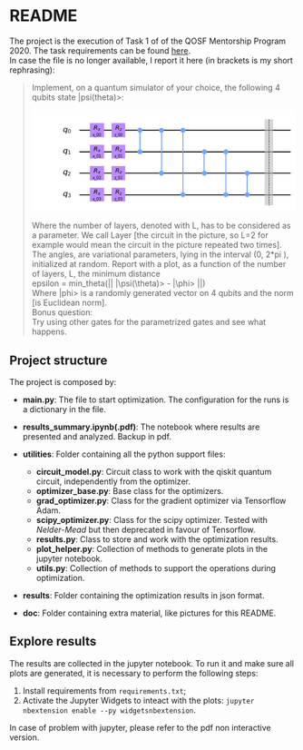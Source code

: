 # README

The project is the execution of Task 1 of of the QOSF Mentorship Program 2020.
The task requirements can be found 
[here](https://docs.google.com/document/d/1Ow3v8Y4rYBdgxXNxKV9ZUAM4bwL6211U6DWCcByZ4A4/edit). <br>
In case the file is no longer available, I report it here (in brackets is my short rephrasing):
> Implement, on a quantum simulator of your choice, the following 4 qubits state |psi(theta)>:
>
>![](doc/circuit_sample.png "1 layer") <br>
>
>Where the number of layers, denoted with L, has to be considered as a parameter. 
We call Layer [the circuit in the picture, so L=2 for example would mean the circuit in the picture repeated two times].
The angles, are variational parameters, lying in the interval (0, 2*pi ), initialized at random. 
Report with a plot, as a function of the number of layers, L, the minimum distance <br>
epsilon = min_theta(|| |\psi(\theta)> - |\phi> ||) <br>
Where |phi> is a randomly generated vector on 4 qubits and the norm [is Euclidean norm]. <br>
Bonus question:<br>
Try using other gates for the parametrized gates and see what happens.

## Project structure
The project is composed by:
* **main.py**: The file to start optimization. The configuration for the runs is a dictionary in the file. 

* **results_summary.ipynb(.pdf)**: The notebook where results are presented and analyzed. Backup in pdf.

* **utilities**: Folder containing all the python support files:
    * **circuit_model.py**: Circuit class to work with the qiskit quantum circuit, independently from the optimizer.
    * **optimizer_base.py**: Base class for the optimizers.
    * **grad_optimizer.py**: Class for the gradient optimizer via Tensorflow Adam.
    * **scipy_optimizer.py**: Class for the scipy optimizer. Tested with *Nelder-Mead* but then deprecated in favour of 
                                Tensorflow.
    * **results.py**: Class to store and work with the optimization results.
    * **plot_helper.py**: Collection of methods to generate plots in the jupyter notebook.
    * **utils.py**: Collection of methods to support the operations during optimization. 
                
* **results**: Folder containing the optimization results in json format.

* **doc**: Folder containing extra material, like pictures for this README.

## Explore results
The results are collected in the jupyter notebook. To run it and make sure all plots are generated, 
it is necessary to perform the following steps:
1. Install requirements from `requirements.txt`;
2. Activate the Jupyter Widgets to inteact with the plots: `jupyter nbextension enable --py widgetsnbextension`.

In case of problem with jupyter, please refer to the pdf non interactive version.